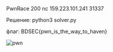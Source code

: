 PwnRace
200
nc 159.223.101.241 31337

Решение:
python3 solver.py


флаг: 
BDSEC{pwn_is_the_way_to_haven}


![pwn](https://user-images.githubusercontent.com/55994705/180290992-0980d087-3190-4a3b-8124-938fb454a78a.PNG)
